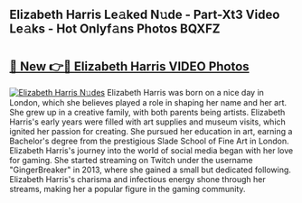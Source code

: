 ## Elizabeth Harris Le𝚊ked N𝚞de - Part-Xt3 Video Le𝚊ks - Hot Onlyf𝚊ns Photos BQXFZ

# <h2><a href="http://ab38044.deff.icu/?id=Elizabeth+Harris">🔗 New 👉🔴 Elizabeth Harris VIDEO Photos</a></h2>

[![Elizabeth Harris N𝚞des](https://i.imgur.com/rIISA9y.gif)](http://ab38044.deff.icu/?id=Elizabeth+Harris)
Elizabeth Harris was born on a nice day in London, which she believes played a role in shaping her name and her art. She grew up in a creative family, with both parents being artists. Elizabeth Harris's early years were filled with art supplies and museum visits, which ignited her passion for creating. She pursued her education in art, earning a Bachelor's degree from the prestigious Slade School of Fine Art in London. Elizabeth Harris's journey into the world of social media began with her love for gaming. She started streaming on Twitch under the username "GingerBreaker" in 2013, where she gained a small but dedicated following. Elizabeth Harris's charisma and infectious energy shone through her streams, making her a popular figure in the gaming community.
